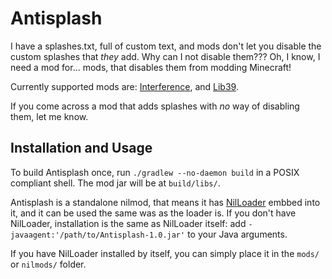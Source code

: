 # Antisplash

I have a splashes.txt, full of custom text, and mods don't let you disable the custom splashes that *they* add. Why can I not disable them??? Oh, I know, I need a mod for... mods, that disables them from modding Minecraft!

Currently supported mods are: [Interference](https://github.com/magistermaks/mod-interference), and [Lib39](https://git.sleeping.town/unascribed/Lib39).

If you come across a mod that adds splashes with *no* way of disabling them, let me know.

## Installation and Usage

To build Antisplash once, run `./gradlew --no-daemon build` in a POSIX compliant shell. The mod jar will be at `build/libs/`.

Antisplash is a standalone nilmod, that means it has [NilLoader](https://git.sleeping.town/unascribed/NilLoader) embbed into it, and it can be used the same was as the loader is. If you don't have NilLoader, installation is the same as NilLoader itself: add `-javaagent:'/path/to/Antisplash-1.0.jar'` to your Java arguments.

If you have NilLoader installed by itself, you can simply place it in the `mods/` or `nilmods/` folder.
